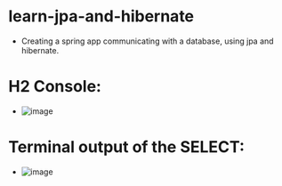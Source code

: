 # learn-jpa-and-hibernate
- Creating a spring app communicating with a database, using jpa and hibernate.

# H2 Console:
- ![image](https://user-images.githubusercontent.com/88382457/220351842-23d47fa7-de9d-402a-84d3-37173316a0bc.png)

# Terminal output of the SELECT:
- ![image](https://user-images.githubusercontent.com/88382457/220352044-4b0514ca-db14-4016-b5eb-bfe12cb170b5.png)
